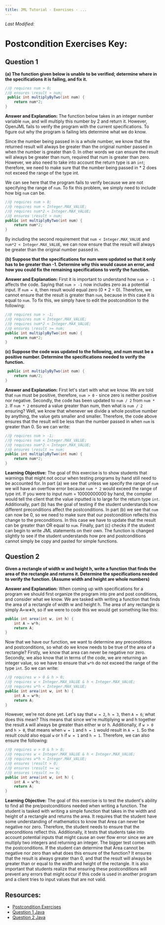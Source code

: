 ```yaml
---
title: JML Tutorial - Exercises - ...
---
```

<i>Last Modified: <script type="text/javascript"> document.write(new Date(document.lastModified).toUTCString())</script></i>

# Postcondition Exercises Key:
## **Question 1**
**(a) The function given below is unable to be verified; determine where in the specifications it is failing, and fix it.**
```Java
//@ requires num > 0;
//@ ensures \result > num;
 public int multiplyByTwo(int num) {
	return num*2;
}
```
**Answer and Explanation:**
The function below takes in an integer number variable `num`, and will multiply this number by 2 and return it. However, OpenJML fails to verify the program with the current specifications. To figure out why the program is failing lets determine what we do know. 

Since the number being passed in is a whole number, we know that the returned result will always be greater than the original number passed in when the number is greater than 0. In other words we can ensure the result will always be greater than num, required that num is greater than zero. However, we also need to take into account the return type is an `int`; therefore, we need to make sure that the number being passed in * 2 does not exceed the range of the type int. 

We can see here that the program fails to verify because we are not specifying the range of `num`. To fix this problem, we simply need to include how big `num` can be.
```Java
//@ requires num > 0;
//@ requires num < Integer.MAX_VALUE;
//@ requires num*2 < Integer.MAX_VALUE;
//@ ensures \result > num;
public int multiplyByTwo(int num) {
	return num*2;
}
```
			
By including the second requirement that `num < Integer.MAX_VALUE` and `num*2 < Integer.MAX_VALUE`, we can now ensure that the result will always be greater than the original number passed in.

**(b) Suppose that the specifications for num were updated so that it only has to be greater than -1.  Determine why this would cause an error, and how you could fix the remaining specifications to verify the function.**

**Answer and Explanation:**
First it is important to understand how `num > -1` affects the code. Saying that `num > -1` now includes zero as a potential input. If `num = 0`, then result would equal zero (0 * 2 = 0). Therefore, we cannot ensure that the result is greater than `num`, because in this case it is equal to `num`. To fix this, we simply have to edit the postcondition to the following:
```Java
//@ requires num > -1;
//@ requires num < Integer.MAX_VALUE;
//@ requires num*2 < Integer.MAX_VALUE;
//@ ensures \result >= num;
public int multiplyByTwo(int num) {
	return num*2;
}
```

**(c) Suppose the code was updated to the following, and num must be a positive number. Determine the specifications needed to verify the function.**
```Java
 public int multiplyByTwo(int num) {
	return num/2;
}
```
**Answer and Explanation:**
First let's start with what we know. We are told that `num` must be positive, therefore, `num > 0` - since zero is neither positive nor negative. Secondly, the code has been updated to `num / 2` from `num * 2`. If `num * 2` ensured a value greater than num, then what is `num / 2` ensuring? Well, we know that whenever we divide a whole positive number by anything, the value gets smaller and smaller. Therefore, the code above ensures that the result will be less than the number passed in when `num` is greater than 0. So we can write:
```Java
//@ requires num > -1;
//@ requires num < Integer.MAX_VALUE;
//@ requires num*2 < Integer.MAX_VALUE;
//@ ensures \result >= num;
public int multiplyByTwo(int num) {
	return num*2;
}
```
**Learning Objective:**
The goal of this exercise is to show students that warnings that might not occur when testing programs by hand still need to be accounted for. In part (a) we see that unless we specify the range of `num` we will have an overflow error because `num * 2` would exceed the range of type int. If you were to input num = 10000000000 by hand, the compiler would tell the client that the value inputted is to large for the return type `int`. Additionally, part (b) has the goal of testing if the student understands how different preconditions affect the postconditions. In part (b) we see that `num` can now be 0, so we need to make sure that our postcondition reflects this change to the preconditions. In this case we have to update that the result can be greater than OR equal to `num`. Finally, part (c) checks if the student can begin to write JML statements on their own. The function is changed slightly to see if the student understands how pre and postconditions cannot simply be copy and pasted for simple functions. 

## **Question 2**
**Given a rectangle of width w and height h, write a function that finds the area of the rectangle and returns it. Determine the specifications needed to verify the function. (Assume width and height are whole numbers)**

**Answer and Explanation:**
When coming up with specifications for a program we should first organize the program into pre and post conditions, and consider what we know. We are tasked with writing a function that finds the area of a rectangle of width w and height h. The area of any rectangle is simply A=w∗h, so if we were to code this we would get something like this:
```Java
public int area(int w, int h) {
	int A = w*h;
	return A;		
}	
```
Now that we have our function, we want to determine any preconditions and postconditions, so what do we know needs to be true of the area of a rectangle? Firstly, we know that area can never be negative nor zero. Secondly, we also know that in terms of the code, we are returning an integer value, so we have to ensure that `w*h` do not exceed the range of the type `int`. So we can write:
```Java
//@ requires w > 0 & h > 0;
//@ requires w < Integer.MAX_VALUE & h < Integer.MAX_VALUE;
//@ requires w*h < Integer.MAX_VALUE;
public int area(int w, int h) {
	int A = w*h;
	return A;		
}	
```

However, we're not done yet. Let's say that `w = 2`, `h = 3`, then `A = 6`; what does this mean? This means that since we're multiplying w and h together the result `A` will always be greater than either w or h. Additionally, if `w > 0` and `h > 0`, that means when `w = 1` and `h = 1` would result in `A = 1`. So the result could also equal `w` or `h` if `w = 1` and `h = 1`. Therefore, we can also ensure the following:
```Java
//@ requires w > 0 & h > 0;
//@ requires w < Integer.MAX_VALUE & h < Integer.MAX_VALUE;
//@ requires w*h < Integer.MAX_VALUE;
//@ ensures \result > 0;
//@ ensures \result >= w;
//@ ensures \result >= h;
public int area(int w, int h) {
	int A = w*h;
	return A;		
}	
```
**Learning Objective:**
The goal of this exercise is to test the student's ability to find all the pre/postconditions needed when writing a function. The student is tasked with writing a simple function that takes in the width and height of a rectangle and returns the area. It requires that the student have some understanding of mathematics to know that Area can never be negative nor zero. Therefore, the student needs to ensure that the preconditions reflect this. Additionally, it tests that students take into account potential inputs that might cause an over flow error since we are multiply two integers and returning an integer. The bigger test comes with the postconditions. If the student can determine that Area cannot be negative nor zero than what does this ensure of the function? It ensures that the result is always greater than 0, and that the result will always be greater than or equal to the width and height of the rectangle. It is also important that students realize that ensuring these postconditions will prevent any errors that might occur if this code is used in another program and a client tries to input values that are not valid.

## **Resources:**
+ [Postcondition Exercises](PostConEx.md)
+ [Question 1 Java](PostconditionExample1.java)
+ [Question 2 Java](PostconditionExample2.java)